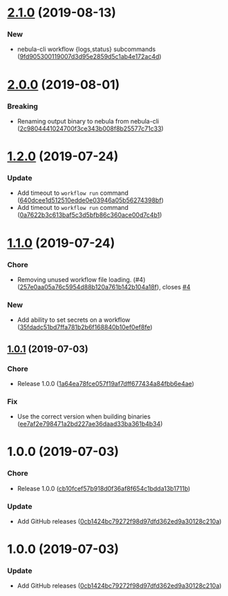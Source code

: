 # [2.1.0](https://github.com/puppetlabs/nebula-cli/compare/v2.0.0...v2.1.0) (2019-08-13)


### New

* nebula-cli workflow {logs,status} subcommands ([9fd905300119007d3d95e2859d5c1ab4e172ac4d](https://github.com/puppetlabs/nebula-cli/commit/9fd905300119007d3d95e2859d5c1ab4e172ac4d))

# [2.0.0](https://github.com/puppetlabs/nebula-cli/compare/v1.2.0...v2.0.0) (2019-08-01)


### Breaking

* Renaming output binary to nebula from nebula-cli ([2c9804441024700f3ce343b008f8b25577c71c33](https://github.com/puppetlabs/nebula-cli/commit/2c9804441024700f3ce343b008f8b25577c71c33))

# [1.2.0](https://github.com/puppetlabs/nebula-cli/compare/v1.1.0...v1.2.0) (2019-07-24)


### Update

* Add timeout to `workflow run` command ([640dcee1d512510edde0e03946a05b56274398bf](https://github.com/puppetlabs/nebula-cli/commit/640dcee1d512510edde0e03946a05b56274398bf))
* Add timeout to `workflow run` command ([0a7622b3c613baf5c3d5bfb86c360ace00d7c4b1](https://github.com/puppetlabs/nebula-cli/commit/0a7622b3c613baf5c3d5bfb86c360ace00d7c4b1))

# [1.1.0](https://github.com/puppetlabs/nebula-cli/compare/v1.0.1...v1.1.0) (2019-07-24)


### Chore

* Removing unused workflow file loading. (#4) ([257e0aa05a76c5954d88b120a761b142b104a18f](https://github.com/puppetlabs/nebula-cli/commit/257e0aa05a76c5954d88b120a761b142b104a18f)), closes [#4](https://github.com/puppetlabs/nebula-cli/issues/4)

### New

* Add ability to set secrets on a workflow ([35fdadc51bd7ffa781b2b6f168840b10ef0ef8fe](https://github.com/puppetlabs/nebula-cli/commit/35fdadc51bd7ffa781b2b6f168840b10ef0ef8fe))

## [1.0.1](https://github.com/puppetlabs/nebula-cli/compare/v1.0.0...v1.0.1) (2019-07-03)


### Chore

* Release 1.0.0 ([1a64ea78fce057f19af7dff677434a84fbb6e4ae](https://github.com/puppetlabs/nebula-cli/commit/1a64ea78fce057f19af7dff677434a84fbb6e4ae))

### Fix

* Use the correct version when building binaries ([ee7af2e798471a2bd227ae36daad33ba361b4b34](https://github.com/puppetlabs/nebula-cli/commit/ee7af2e798471a2bd227ae36daad33ba361b4b34))

# 1.0.0 (2019-07-03)


### Chore

* Release 1.0.0 ([cb10fcef57b918d0f36af8f654c1bdda13b1711b](https://github.com/puppetlabs/nebula-cli/commit/cb10fcef57b918d0f36af8f654c1bdda13b1711b))

### Update

* Add GitHub releases ([0cb1424bc79272f98d97dfd362ed9a30128c210a](https://github.com/puppetlabs/nebula-cli/commit/0cb1424bc79272f98d97dfd362ed9a30128c210a))

# 1.0.0 (2019-07-03)


### Update

* Add GitHub releases ([0cb1424bc79272f98d97dfd362ed9a30128c210a](https://github.com/puppetlabs/nebula-cli/commit/0cb1424bc79272f98d97dfd362ed9a30128c210a))
